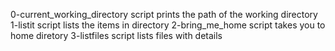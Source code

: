 0-current_working_directory script prints the path of the working directory
1-listit script lists the items in directory
2-bring_me_home script takes you to home diretory
3-listfiles script lists files with details
